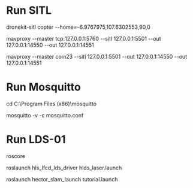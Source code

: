 # Run SITL
dronekit-sitl copter --home=-6.9767975,107.6302553,90,0


mavproxy --master tcp:127.0.0.1:5760 --sitl 127.0.0.1:5501 --out 127.0.0.1:14550 --out 127.0.0.1:14551


mavproxy --master com23 --sitl 127.0.0.1:5501 --out 127.0.0.1:14550 --out 127.0.0.1:14551


# Run Mosquitto
cd C:\Program Files (x86)\mosquitto

mosquitto -v -c mosquitto.conf

# Run LDS-01
roscore

roslaunch hls_lfcd_lds_driver hlds_laser.launch

roslaunch hector_slam_launch tutorial.launch